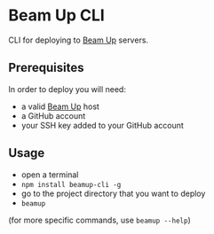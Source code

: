 # Beam Up CLI

CLI for deploying to [Beam Up](https://github.com/Stremio/stremio-beamup) servers.

## Prerequisites

In order to deploy you will need:
- a valid [Beam Up](https://github.com/Stremio/stremio-beamup) host
- a GitHub account
- your SSH key added to your GitHub account

## Usage

- open a terminal
- `npm install beamup-cli -g`
- go to the project directory that you want to deploy
- `beamup`

(for more specific commands, use `beamup --help`)
